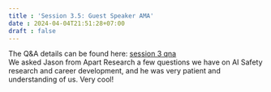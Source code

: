 ```yaml
---
title : 'Session 3.5: Guest Speaker AMA'
date : 2024-04-04T21:51:28+07:00
draft : false 
---
```


The Q&A details can be found here: [session 3 qna](https://docs.google.com/document/d/1awvW8mRV-QBqMEp7Rlw53CF5oGuY_L-Av1fMVUB2ciA/edit)  
We asked Jason from Apart Research a few questions we have on AI Safety research and career development, and he was very patient and understanding of us. Very cool!
